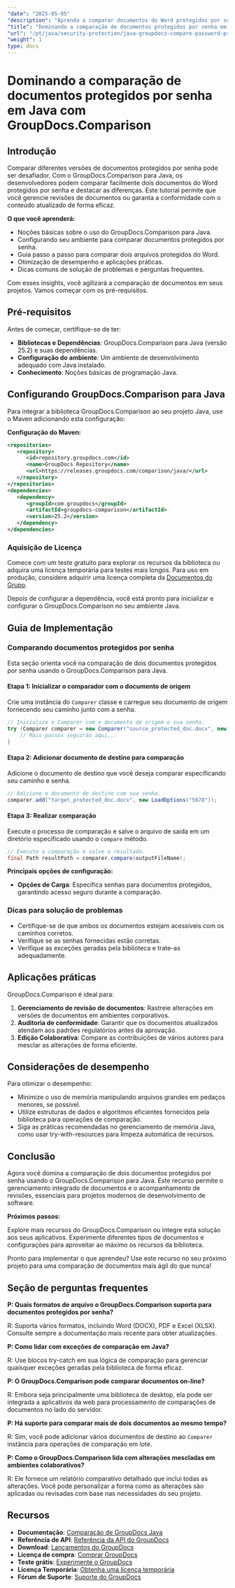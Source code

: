 ```yaml
---
"date": "2025-05-05"
"description": "Aprenda a comparar documentos do Word protegidos por senha em Java usando o GroupDocs.Comparison. Este guia aborda configuração, implementação e práticas recomendadas para uma comparação perfeita de documentos."
"title": "Dominando a comparação de documentos protegidos por senha em Java com GroupDocs.Comparison"
"url": "/pt/java/security-protection/java-groupdocs-compare-password-protected-docs/"
"weight": 1
type: docs
---
```

# Dominando a comparação de documentos protegidos por senha em Java com GroupDocs.Comparison

## Introdução

Comparar diferentes versões de documentos protegidos por senha pode ser desafiador. Com o GroupDocs.Comparison para Java, os desenvolvedores podem comparar facilmente dois documentos do Word protegidos por senha e destacar as diferenças. Este tutorial permite que você gerencie revisões de documentos ou garanta a conformidade com o conteúdo atualizado de forma eficaz.

**O que você aprenderá:**

- Noções básicas sobre o uso do GroupDocs.Comparison para Java.
- Configurando seu ambiente para comparar documentos protegidos por senha.
- Guia passo a passo para comparar dois arquivos protegidos do Word.
- Otimização de desempenho e aplicações práticas.
- Dicas comuns de solução de problemas e perguntas frequentes.

Com esses insights, você agilizará a comparação de documentos em seus projetos. Vamos começar com os pré-requisitos.

## Pré-requisitos

Antes de começar, certifique-se de ter:

- **Bibliotecas e Dependências**: GroupDocs.Comparison para Java (versão 25.2) e suas dependências.
- **Configuração do ambiente**: Um ambiente de desenvolvimento adequado com Java instalado.
- **Conhecimento**: Noções básicas de programação Java.

## Configurando GroupDocs.Comparison para Java

Para integrar a biblioteca GroupDocs.Comparison ao seu projeto Java, use o Maven adicionando esta configuração:

**Configuração do Maven:**

```xml
<repositories>
   <repository>
      <id>repository.groupdocs.com</id>
      <name>GroupDocs Repository</name>
      <url>https://releases.groupdocs.com/comparison/java/</url>
   </repository>
</repositories>
<dependencies>
   <dependency>
      <groupId>com.groupdocs</groupId>
      <artifactId>groupdocs-comparison</artifactId>
      <version>25.2</version>
   </dependency>
</dependencies>
```

### Aquisição de Licença

Comece com um teste gratuito para explorar os recursos da biblioteca ou adquira uma licença temporária para testes mais longos. Para uso em produção, considere adquirir uma licença completa da [Documentos do Grupo](https://purchase.groupdocs.com/buy).

Depois de configurar a dependência, você está pronto para inicializar e configurar o GroupDocs.Comparison no seu ambiente Java.

## Guia de Implementação

### Comparando documentos protegidos por senha

Esta seção orienta você na comparação de dois documentos protegidos por senha usando o GroupDocs.Comparison para Java. 

#### Etapa 1: Inicializar o comparador com o documento de origem

Crie uma instância do `Comparer` classe e carregue seu documento de origem fornecendo seu caminho junto com a senha.

```java
// Inicialize o Comparer com o documento de origem e sua senha.
try (Comparer comparer = new Comparer("source_protected_doc.docx", new LoadOptions("1234"))) {
    // Mais passos seguirão aqui...
}
```

#### Etapa 2: Adicionar documento de destino para comparação

Adicione o documento de destino que você deseja comparar especificando seu caminho e senha.

```java
// Adicione o documento de destino com sua senha.
comparer.add("target_protected_doc.docx", new LoadOptions("5678"));
```

#### Etapa 3: Realizar comparação

Execute o processo de comparação e salve o arquivo de saída em um diretório especificado usando o `compare` método.

```java
// Execute a comparação e salve o resultado.
final Path resultPath = comparer.compare(outputFileName);
```

**Principais opções de configuração:**

- **Opções de Carga**: Especifica senhas para documentos protegidos, garantindo acesso seguro durante a comparação.

### Dicas para solução de problemas

- Certifique-se de que ambos os documentos estejam acessíveis com os caminhos corretos.
- Verifique se as senhas fornecidas estão corretas.
- Verifique as exceções geradas pela biblioteca e trate-as adequadamente.

## Aplicações práticas

GroupDocs.Comparison é ideal para:

1. **Gerenciamento de revisão de documentos**: Rastreie alterações em versões de documentos em ambientes corporativos.
2. **Auditoria de conformidade**: Garantir que os documentos atualizados atendam aos padrões regulatórios antes da aprovação.
3. **Edição Colaborativa**: Compare as contribuições de vários autores para mesclar as alterações de forma eficiente.

## Considerações de desempenho

Para otimizar o desempenho:

- Minimize o uso de memória manipulando arquivos grandes em pedaços menores, se possível.
- Utilize estruturas de dados e algoritmos eficientes fornecidos pela biblioteca para operações de comparação.
- Siga as práticas recomendadas no gerenciamento de memória Java, como usar try-with-resources para limpeza automática de recursos.

## Conclusão

Agora você domina a comparação de dois documentos protegidos por senha usando o GroupDocs.Comparison para Java. Este recurso permite o gerenciamento integrado de documentos e o acompanhamento de revisões, essenciais para projetos modernos de desenvolvimento de software.

**Próximos passos:**

Explore mais recursos do GroupDocs.Comparison ou integre esta solução aos seus aplicativos. Experimente diferentes tipos de documentos e configurações para aproveitar ao máximo os recursos da biblioteca.

Pronto para implementar o que aprendeu? Use este recurso no seu próximo projeto para uma comparação de documentos mais ágil do que nunca!

## Seção de perguntas frequentes

**P: Quais formatos de arquivo o GroupDocs.Comparison suporta para documentos protegidos por senha?**

R: Suporta vários formatos, incluindo Word (DOCX), PDF e Excel (XLSX). Consulte sempre a documentação mais recente para obter atualizações.

**P: Como lidar com exceções de comparação em Java?**

R: Use blocos try-catch em sua lógica de comparação para gerenciar quaisquer exceções geradas pela biblioteca de forma eficaz.

**P: O GroupDocs.Comparison pode comparar documentos on-line?**

R: Embora seja principalmente uma biblioteca de desktop, ela pode ser integrada a aplicativos da web para processamento de comparações de documentos no lado do servidor.

**P: Há suporte para comparar mais de dois documentos ao mesmo tempo?**

R: Sim, você pode adicionar vários documentos de destino ao `Comparer` instância para operações de comparação em lote.

**P: Como o GroupDocs.Comparison lida com alterações mescladas em ambientes colaborativos?**

R: Ele fornece um relatório comparativo detalhado que inclui todas as alterações. Você pode personalizar a forma como as alterações são aplicadas ou revisadas com base nas necessidades do seu projeto.

## Recursos

- **Documentação**: [Comparação de GroupDocs Java](https://docs.groupdocs.com/comparison/java/)
- **Referência de API**: [Referência da API do GroupDocs](https://reference.groupdocs.com/comparison/java/)
- **Download**: [Lançamentos do GroupDocs](https://releases.groupdocs.com/comparison/java/)
- **Licença de compra**: [Comprar GroupDocs](https://purchase.groupdocs.com/buy)
- **Teste grátis**: [Experimente o GroupDocs](https://releases.groupdocs.com/comparison/java/)
- **Licença Temporária**: [Obtenha uma licença temporária](https://purchase.groupdocs.com/temporary-license/)
- **Fórum de Suporte**: [Suporte do GroupDocs](https://forum.groupdocs.com/c/comparison)